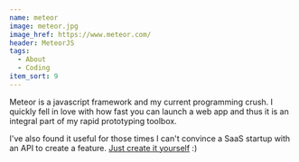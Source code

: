 ```yaml
---
name: meteor
image: meteor.jpg
image_href: https://www.meteor.com/
header: MeteorJS
tags:
  - About
  - Coding
item_sort: 9
---
```

Meteor is a javascript framework and my current programming crush. I quickly fell in love with how fast you can launch a web app and thus it is an integral part of my rapid prototyping toolbox.

I've also found it useful for those times I can't convince a SaaS startup with an API to create a feature. [Just create it yourself](https://github.com/chadokruse/sprintly-visualizer) :)
